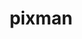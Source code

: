 ---
title: "pixman"
layout: cache
categories: [package, develop]
meta: {"compilers": ["apple-clang@=16.0.0", "gcc@=11.1.0", "gcc@=11.4.0"], "num_specs": 21, "num_specs_by_stack": {"data-vis-sdk": 6, "developer-tools-darwin": 3, "e4s": 6, "hep": 6, "root": 21}, "oss": ["sequoia", "ubuntu20.04", "ubuntu22.04"], "platforms": ["darwin", "linux"], "stacks": ["data-vis-sdk", "developer-tools-darwin", "e4s", "hep", "root"], "targets": ["aarch64", "x86_64_v3"], "versions": ["0.44.0"]}
spec_details: [{"compiler": "gcc@=11.4.0", "hash": "2d3zpazsecyofu34mvh5yksgpganiniq", "os": "ubuntu22.04", "platform": "linux", "size": "-", "stacks": ["hep", "root"], "target": "x86_64_v3", "variants": ["build_system=meson", "buildtype=release", "default_library=shared", "+shared", "~strip"], "versions": ["0.44.0"]}, {"compiler": "apple-clang@=16.0.0", "hash": "57knjjvbzcmkpze5cp6epto3hrap5wht", "os": "sequoia", "platform": "darwin", "size": "-", "stacks": ["developer-tools-darwin", "root"], "target": "aarch64", "variants": ["build_system=meson", "buildtype=release", "default_library=shared", "+shared", "~strip"], "versions": ["0.44.0"]}, {"compiler": "gcc@=11.4.0", "hash": "5kmo4wjaiq5wrxlbg7mfxxufupvumcbg", "os": "ubuntu22.04", "platform": "linux", "size": "-", "stacks": ["e4s", "root"], "target": "x86_64_v3", "variants": ["build_system=meson", "buildtype=release", "default_library=shared", "+shared", "~strip"], "versions": ["0.44.0"]}, {"compiler": "gcc@=11.1.0", "hash": "65q6ee2m5i5xa4jruw4vpxit4c6xtpfo", "os": "ubuntu20.04", "platform": "linux", "size": "-", "stacks": ["data-vis-sdk", "root"], "target": "x86_64_v3", "variants": ["build_system=meson", "buildtype=release", "default_library=shared", "+shared", "~strip"], "versions": ["0.44.0"]}, {"compiler": "apple-clang@=16.0.0", "hash": "7y3vr35uco5nqdl5rnxu7blzj346klsy", "os": "sequoia", "platform": "darwin", "size": "-", "stacks": ["developer-tools-darwin", "root"], "target": "aarch64", "variants": ["build_system=meson", "buildtype=release", "default_library=shared", "+shared", "~strip"], "versions": ["0.44.0"]}, {"compiler": "gcc@=11.1.0", "hash": "c2reuhieoiyv64ymlpmmv6r47zcmdlcq", "os": "ubuntu20.04", "platform": "linux", "size": "-", "stacks": ["data-vis-sdk", "root"], "target": "x86_64_v3", "variants": ["build_system=meson", "buildtype=release", "default_library=shared", "+shared", "~strip"], "versions": ["0.44.0"]}, {"compiler": "gcc@=11.4.0", "hash": "crerirf3qqrl6icgtmwoebfjgxyc5htr", "os": "ubuntu22.04", "platform": "linux", "size": "-", "stacks": ["hep", "root"], "target": "x86_64_v3", "variants": ["build_system=meson", "buildtype=release", "default_library=shared", "+shared", "~strip"], "versions": ["0.44.0"]}, {"compiler": "gcc@=11.4.0", "hash": "ftopnhpwoamebclzp7yirehff3wm7bxs", "os": "ubuntu22.04", "platform": "linux", "size": "-", "stacks": ["e4s", "root"], "target": "x86_64_v3", "variants": ["build_system=meson", "buildtype=release", "default_library=shared", "+shared", "~strip"], "versions": ["0.44.0"]}, {"compiler": "gcc@=11.1.0", "hash": "fzdb4yohckxvjjk2r5jci3vcxj542aon", "os": "ubuntu20.04", "platform": "linux", "size": "-", "stacks": ["data-vis-sdk", "root"], "target": "x86_64_v3", "variants": ["build_system=meson", "buildtype=release", "default_library=shared", "+shared", "~strip"], "versions": ["0.44.0"]}, {"compiler": "gcc@=11.1.0", "hash": "hglrday74jqkeyvklwu7gcfqdd4df4z2", "os": "ubuntu20.04", "platform": "linux", "size": "-", "stacks": ["data-vis-sdk", "root"], "target": "x86_64_v3", "variants": ["build_system=meson", "buildtype=release", "default_library=shared", "+shared", "~strip"], "versions": ["0.44.0"]}, {"compiler": "gcc@=11.4.0", "hash": "jf7jfg6nmcezpigfs7qsvhq65mpydutc", "os": "ubuntu22.04", "platform": "linux", "size": "-", "stacks": ["e4s", "root"], "target": "x86_64_v3", "variants": ["build_system=meson", "buildtype=release", "default_library=shared", "+shared", "~strip"], "versions": ["0.44.0"]}, {"compiler": "gcc@=11.4.0", "hash": "jnpkpaahxhgw75a3geq26et73tpnenjt", "os": "ubuntu22.04", "platform": "linux", "size": "-", "stacks": ["hep", "root"], "target": "x86_64_v3", "variants": ["build_system=meson", "buildtype=release", "default_library=shared", "+shared", "~strip"], "versions": ["0.44.0"]}, {"compiler": "gcc@=11.4.0", "hash": "lda3c5hk3ghlgme7tja4aap2tzkr7xva", "os": "ubuntu22.04", "platform": "linux", "size": "-", "stacks": ["e4s", "root"], "target": "x86_64_v3", "variants": ["build_system=meson", "buildtype=release", "default_library=shared", "+shared", "~strip"], "versions": ["0.44.0"]}, {"compiler": "gcc@=11.1.0", "hash": "mrippu7znpk7eqzdmrzbe67fhyywspju", "os": "ubuntu20.04", "platform": "linux", "size": "-", "stacks": ["data-vis-sdk", "root"], "target": "x86_64_v3", "variants": ["build_system=meson", "buildtype=release", "default_library=shared", "+shared", "~strip"], "versions": ["0.44.0"]}, {"compiler": "gcc@=11.1.0", "hash": "ph3ahgmpnggsnncjkfaoaq3fmg7qjlyp", "os": "ubuntu20.04", "platform": "linux", "size": "-", "stacks": ["data-vis-sdk", "root"], "target": "x86_64_v3", "variants": ["build_system=meson", "buildtype=release", "default_library=shared", "+shared", "~strip"], "versions": ["0.44.0"]}, {"compiler": "gcc@=11.4.0", "hash": "pvmghjjkp2tqpmctkurvlf6ikebeppof", "os": "ubuntu22.04", "platform": "linux", "size": "-", "stacks": ["hep", "root"], "target": "x86_64_v3", "variants": ["build_system=meson", "buildtype=release", "default_library=shared", "+shared", "~strip"], "versions": ["0.44.0"]}, {"compiler": "apple-clang@=16.0.0", "hash": "qil5nuit5gwoyqt2ie7nbilshbgrfb4c", "os": "sequoia", "platform": "darwin", "size": "-", "stacks": ["developer-tools-darwin", "root"], "target": "aarch64", "variants": ["build_system=meson", "buildtype=release", "default_library=shared", "+shared", "~strip"], "versions": ["0.44.0"]}, {"compiler": "gcc@=11.4.0", "hash": "qx5ghlflb3jyhdcvbkmyaf6c4nr4shlv", "os": "ubuntu22.04", "platform": "linux", "size": "-", "stacks": ["hep", "root"], "target": "x86_64_v3", "variants": ["build_system=meson", "buildtype=release", "default_library=shared", "+shared", "~strip"], "versions": ["0.44.0"]}, {"compiler": "gcc@=11.4.0", "hash": "sfedsfe6x4rr2zqtb2uhkgxpr57jj7nl", "os": "ubuntu22.04", "platform": "linux", "size": "-", "stacks": ["e4s", "root"], "target": "x86_64_v3", "variants": ["build_system=meson", "buildtype=release", "default_library=shared", "+shared", "~strip"], "versions": ["0.44.0"]}, {"compiler": "gcc@=11.4.0", "hash": "so2kuxburwnlklqfubymloavht4txhl5", "os": "ubuntu22.04", "platform": "linux", "size": "-", "stacks": ["hep", "root"], "target": "x86_64_v3", "variants": ["build_system=meson", "buildtype=release", "default_library=shared", "+shared", "~strip"], "versions": ["0.44.0"]}, {"compiler": "gcc@=11.4.0", "hash": "zxdyo37blkf6ktlx3x4zph6fc53crxzt", "os": "ubuntu22.04", "platform": "linux", "size": "-", "stacks": ["e4s", "root"], "target": "x86_64_v3", "variants": ["build_system=meson", "buildtype=release", "default_library=shared", "+shared", "~strip"], "versions": ["0.44.0"]}]
---